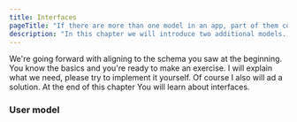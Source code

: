 ```yaml
---
title: Interfaces
pageTitle: "If there are more than one model in an app, part of them could be extracted as Interface"
description: "In this chapter we will introduce two additional models. We show the most common parts and extract those as an interface. In this chapter, you will be mostly work alone."
---
```


We're going forward with aligning to the schema you saw at the beginning. You know the basics and you're ready to make an exercise. I will explain what we need, please try to implement it yourself. Of course I also will ad a solution. At the end of this chapter You will learn about interfaces.

### User model
